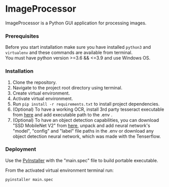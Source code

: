 # ImageProcessor

ImageProcessor is a Python GUI application for processing images.

### Prerequisites

Before you start installation make sure you have installed `python3` and `virtualenv` and these commands are available
from terminal.<br>
You must have python version >=3.6 && <=3.9 and use Windows OS.

### Installation

1. Clone the repository.
2. Navigate to the project root directory using terminal.
3. Create virtual environment.
4. Activate virtual environment.
5. Run `pip install -r requirements.txt` to install project dependencies.
6. (Optional) To have a working OCR, install 3rd party tesseract executable from [here](https://github.com/UB-Mannheim/tesseract/wiki) and add executable path to the .env .
7. (Optional) To have an object detection capabilities, you can download "SSD MobileNet V2" from [here](https://gist.github.com/qianlin404/c7991048c5f3264ce13d520ce0274493), unpack and add neural network's "model", "config" and "label" file paths in the .env or download any object detection neural network, which was made with the Tenserflow.  

### Deployment

Use the [PyInstaller](https://pyinstaller.org/en/stable/) with the "main.spec" file to build portable executable.

From the activated virtual environment terminal run:
```bash
pyinstaller main.spec
```